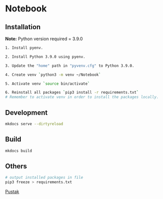 # Notebook

## Installation

**Note:** Python version required = 3.9.0

```bash
1. Install pyenv.

2. Install Python 3.9.0 using pyenv.

3. Update the "home" path in "pyvenv.cfg" to Python 3.9.0.

4. Create venv `python3 -m venv ~/Notebook`

5. Activate venv `source bin/activate`

6. Reinstall all packages `pip3 install -r requirements.txt`
# Remember to activate venv in order to install the packages locally.
```

## Development

```bash
mkdocs serve --dirtyreload
```

## Build

```bash
mkdocs build
```

## Others

```bash
# output installed packages in file
pip3 freeze > requirements.txt
```

[Pustak](https://abhaydgarg.github.io/Notebook/)
